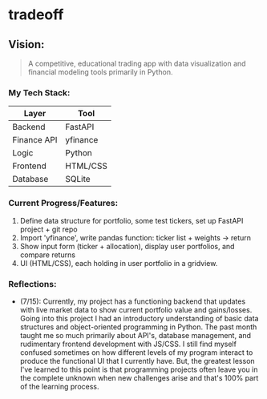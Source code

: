 # tradeoff
## **Vision:**
> A competitive, educational trading app with data visualization and financial modeling tools primarily in Python.
### My Tech Stack:
| **Layer** | **Tool** |
| ----------- | ----------- |
| Backend | FastAPI |
| Finance API | yfinance |
| Logic | Python |
| Frontend | HTML/CSS |
| Database | SQLite |
### Current Progress/Features:
1. Define data structure for portfolio, some test tickers, set up FastAPI project + git repo
2. Import 'yfinance', write pandas function: ticker list + weights -> return
3. Show input form (ticker + allocation), display user portfolios, and compare returns
4. UI (HTML/CSS), each holding in user portfolio in a gridview.
### Reflections:
- (7/15): Currently, my project has a functioning backend that updates with live market data to show current portfolio value and gains/losses. Going into this project I had an introductory understanding of basic data structures and object-oriented programming in Python. The past month taught me so much primarily about API's, database management, and rudimentary frontend development with JS/CSS. I still find myself confused sometimes on how different levels of my program interact to produce the functional UI that I currently have. But, the greatest lesson I've learned to this point is that programming projects often leave you in the complete unknown when new challenges arise and that's 100% part of the learning process.

